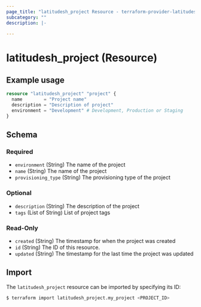 ```yaml
---
page_title: "latitudesh_project Resource - terraform-provider-latitudesh"
subcategory: ""
description: |-
  
---
```


# latitudesh_project (Resource)



## Example usage

```terraform
resource "latitudesh_project" "project" {
  name        = "Project name"
  description = "Description of project"
  environment = "Development" # Development, Production or Staging
}
```

<!-- schema generated by tfplugindocs -->
## Schema

### Required

- `environment` (String) The name of the project
- `name` (String) The name of the project
- `provisioning_type` (String) The provisioning type of the project

### Optional

- `description` (String) The description of the project
- `tags` (List of String) List of project tags

### Read-Only

- `created` (String) The timestamp for when the project was created
- `id` (String) The ID of this resource.
- `updated` (String) The timestamp for the last time the project was updated

## Import

The `latitudesh_project` resource can be imported by specifying its ID:

```bash
$ terraform import latitudesh_project.my_project <PROJECT_ID>
```